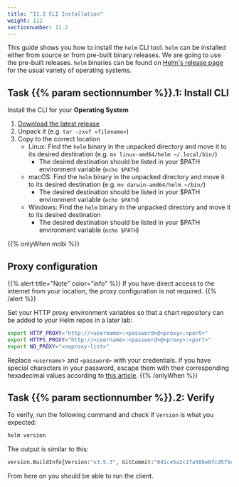 ```yaml
---
title: "11.2 CLI Installation"
weight: 112
sectionnumber: 11.2
---
```


This guide shows you how to install the `helm` CLI tool. `helm` can be installed either from source or from pre-built binary releases.
We are going to use the pre-built releases.
`helm` binaries can be found on [Helm's release page](https://github.com/helm/helm/releases) for the usual variety of operating systems.


## Task {{% param sectionnumber %}}.1: Install CLI

Install the CLI for your **Operating System**

1. [Download the latest release](https://github.com/helm/helm/releases)
1. Unpack it (e.g. `tar -zxvf <filename>`)
1. Copy to the correct location
   * Linux: Find the `helm` binary in the unpacked directory and move it to its desired destination (e.g. `mv linux-amd64/helm ~/.local/bin/`)
     * The desired destination should be listed in your $PATH environment variable (`echo $PATH`)
   * macOS: Find the `helm` binary in the unpacked directory and move it to its desired destination (e.g. `mv darwin-amd64/helm ~/bin/`)
     * The desired destination should be listed in your $PATH environment variable (`echo $PATH`)
   * Windows: Find the `helm` binary in the unpacked directory and move it to its desired destination
     * The desired destination should be listed in your $PATH environment variable (`echo $PATH`)

{{% onlyWhen mobi %}}


## Proxy configuration

{{% alert title="Note" color="info" %}}
If you have direct access to the internet from your location, the proxy configuration is not required.
{{% /alert %}}

Set your HTTP proxy environment variables so that a chart repository can be added to your Helm repos in a later lab:

```bash
export HTTP_PROXY="http://<username>:<password>@<proxy>:<port>"
export HTTPS_PROXY="http://<username>:<password>@<proxy>:<port>"
export NO_PROXY="<noproxy-list>"
```

Replace `<username`> and `<password>` with your credentials. If you have special characters in your password, escape them with their corresponding hexadecimal values according to [this article](https://en.wikipedia.org/wiki/Percent-encoding#Percent-encoding_reserved_characters).
{{% /onlyWhen %}}


## Task {{% param sectionnumber %}}.2: Verify

To verify, run the following command and check if `Version` is what you expected:

```bash
helm version
```

The output is similar to this:

```bash
version.BuildInfo{Version:"v3.5.3", GitCommit:"041ce5a2c17a58be0fcd5f5e16fb3e7e95fea622", GitTreeState:"dirty", GoVersion:"go1.15.8"}
```

From here on you should be able to run the client.
